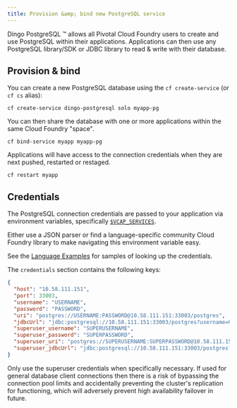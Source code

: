 ```yaml
---
title: Provision &amp; bind new PostgreSQL service
---
```


Dingo PostgreSQL ™ allows all Pivotal Cloud Foundry users to create and use PostgreSQL within their applications. Applications can then use any PostgreSQL library/SDK or JDBC library to read & write with their database.

## <a id="provision"></a>Provision & bind

You can create a new PostgreSQL database using the `cf create-service` (or `cf cs` alias):

```
cf create-service dingo-postgresql solo myapp-pg
```

You can then share the database with one or more applications within the same Cloud Foundry "space".

```
cf bind-service myapp myapp-pg
```

Applications will have access to the connection credentials when they are next pushed, restarted or restaged.

```
cf restart myapp
```

## <a id="credentials"></a>Credentials

The PostgreSQL connection credentials are passed to your application via environment variables, specifically [`$VCAP_SERVICES`](https://docs.cloudfoundry.org/devguide/deploy-apps/environment-variable.html#VCAP-SERVICES).

Either use a JSON parser or find a language-specific community Cloud Foundry library to make navigating this environment variable easy.

See the [Language Examples](lang-examples.html) for samples of looking up the credentials.

The `credentials` section contains the following keys:

```json
{
  "host": "10.58.111.151",
  "port": 33003,
  "username": "USERNAME",
  "password": "PASSWORD",
  "uri": "postgres://USERNAME:PASSWORD@10.58.111.151:33003/postgres",
  "jdbcUrl": "jdbc:postgresql://10.58.111.151:33003/postgres?username=USERNAME\u0026password=PASSWORD",
  "superuser_username": "SUPERUSERNAME",
  "superuser_password": "SUPERPASSWORD",
  "superuser_uri": "postgres://SUPERUSERNAME:SUPERPASSWORD@10.58.111.151:33003/postgres",
  "superuser_jdbcUrl": "jdbc:postgresql://10.58.111.151:33003/postgres?username=SUPERUSERNAME\u0026password=SUPERPASSWORD"
}
```

Only use the superuser credentials when specifically necessary. If used for general database client connections then there is a risk of bypassing the connection pool limits and accidentally preventing the cluster's replication for functioning, which will adversely prevent high availability failover in future.
